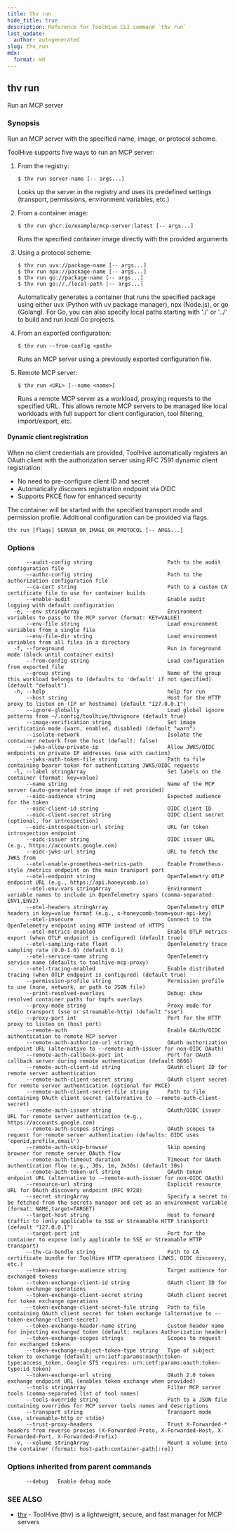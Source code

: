```yaml
---
title: thv run
hide_title: true
description: Reference for ToolHive CLI command `thv run`
last_update:
  author: autogenerated
slug: thv_run
mdx:
  format: md
---
```


## thv run

Run an MCP server

### Synopsis

Run an MCP server with the specified name, image, or protocol scheme.

ToolHive supports five ways to run an MCP server:

1. From the registry:

	   $ thv run server-name [-- args...]

   Looks up the server in the registry and uses its predefined settings
   (transport, permissions, environment variables, etc.)

2. From a container image:

	   $ thv run ghcr.io/example/mcp-server:latest [-- args...]

   Runs the specified container image directly with the provided arguments

3. Using a protocol scheme:

	   $ thv run uvx://package-name [-- args...]
	   $ thv run npx://package-name [-- args...]
	   $ thv run go://package-name [-- args...]
	   $ thv run go://./local-path [-- args...]

   Automatically generates a container that runs the specified package
   using either uvx (Python with uv package manager), npx (Node.js),
   or go (Golang). For Go, you can also specify local paths starting
   with './' or '../' to build and run local Go projects.

4. From an exported configuration:

	   $ thv run --from-config <path>

   Runs an MCP server using a previously exported configuration file.

5. Remote MCP server:

	   $ thv run <URL> [--name <name>]

   Runs a remote MCP server as a workload, proxying requests to the specified URL.
   This allows remote MCP servers to be managed like local workloads with full
   support for client configuration, tool filtering, import/export, etc.

#### Dynamic client registration

When no client credentials are provided, ToolHive automatically registers an OAuth client
with the authorization server using RFC 7591 dynamic client registration:

- No need to pre-configure client ID and secret
- Automatically discovers registration endpoint via OIDC
- Supports PKCE flow for enhanced security

The container will be started with the specified transport mode and
permission profile. Additional configuration can be provided via flags.

```
thv run [flags] SERVER_OR_IMAGE_OR_PROTOCOL [-- ARGS...]
```

### Options

```
      --audit-config string                        Path to the audit configuration file
      --authz-config string                        Path to the authorization configuration file
      --ca-cert string                             Path to a custom CA certificate file to use for container builds
      --enable-audit                               Enable audit logging with default configuration
  -e, --env stringArray                            Environment variables to pass to the MCP server (format: KEY=VALUE)
      --env-file string                            Load environment variables from a single file
      --env-file-dir string                        Load environment variables from all files in a directory
  -f, --foreground                                 Run in foreground mode (block until container exits)
      --from-config string                         Load configuration from exported file
      --group string                               Name of the group this workload belongs to (defaults to 'default' if not specified) (default "default")
  -h, --help                                       help for run
      --host string                                Host for the HTTP proxy to listen on (IP or hostname) (default "127.0.0.1")
      --ignore-globally                            Load global ignore patterns from ~/.config/toolhive/thvignore (default true)
      --image-verification string                  Set image verification mode (warn, enabled, disabled) (default "warn")
      --isolate-network                            Isolate the container network from the host (default: false)
      --jwks-allow-private-ip                      Allow JWKS/OIDC endpoints on private IP addresses (use with caution)
      --jwks-auth-token-file string                Path to file containing bearer token for authenticating JWKS/OIDC requests
  -l, --label stringArray                          Set labels on the container (format: key=value)
      --name string                                Name of the MCP server (auto-generated from image if not provided)
      --oidc-audience string                       Expected audience for the token
      --oidc-client-id string                      OIDC client ID
      --oidc-client-secret string                  OIDC client secret (optional, for introspection)
      --oidc-introspection-url string              URL for token introspection endpoint
      --oidc-issuer string                         OIDC issuer URL (e.g., https://accounts.google.com)
      --oidc-jwks-url string                       URL to fetch the JWKS from
      --otel-enable-prometheus-metrics-path        Enable Prometheus-style /metrics endpoint on the main transport port
      --otel-endpoint string                       OpenTelemetry OTLP endpoint URL (e.g., https://api.honeycomb.io)
      --otel-env-vars stringArray                  Environment variable names to include in OpenTelemetry spans (comma-separated: ENV1,ENV2)
      --otel-headers stringArray                   OpenTelemetry OTLP headers in key=value format (e.g., x-honeycomb-team=your-api-key)
      --otel-insecure                              Connect to the OpenTelemetry endpoint using HTTP instead of HTTPS
      --otel-metrics-enabled                       Enable OTLP metrics export (when OTLP endpoint is configured) (default true)
      --otel-sampling-rate float                   OpenTelemetry trace sampling rate (0.0-1.0) (default 0.1)
      --otel-service-name string                   OpenTelemetry service name (defaults to toolhive-mcp-proxy)
      --otel-tracing-enabled                       Enable distributed tracing (when OTLP endpoint is configured) (default true)
      --permission-profile string                  Permission profile to use (none, network, or path to JSON file)
      --print-resolved-overlays                    Debug: show resolved container paths for tmpfs overlays
      --proxy-mode string                          Proxy mode for stdio transport (sse or streamable-http) (default "sse")
      --proxy-port int                             Port for the HTTP proxy to listen on (host port)
      --remote-auth                                Enable OAuth/OIDC authentication to remote MCP server
      --remote-auth-authorize-url string           OAuth authorization endpoint URL (alternative to --remote-auth-issuer for non-OIDC OAuth)
      --remote-auth-callback-port int              Port for OAuth callback server during remote authentication (default 8666)
      --remote-auth-client-id string               OAuth client ID for remote server authentication
      --remote-auth-client-secret string           OAuth client secret for remote server authentication (optional for PKCE)
      --remote-auth-client-secret-file string      Path to file containing OAuth client secret (alternative to --remote-auth-client-secret)
      --remote-auth-issuer string                  OAuth/OIDC issuer URL for remote server authentication (e.g., https://accounts.google.com)
      --remote-auth-scopes strings                 OAuth scopes to request for remote server authentication (defaults: OIDC uses 'openid,profile,email')
      --remote-auth-skip-browser                   Skip opening browser for remote server OAuth flow
      --remote-auth-timeout duration               Timeout for OAuth authentication flow (e.g., 30s, 1m, 2m30s) (default 30s)
      --remote-auth-token-url string               OAuth token endpoint URL (alternative to --remote-auth-issuer for non-OIDC OAuth)
      --resource-url string                        Explicit resource URL for OAuth discovery endpoint (RFC 9728)
      --secret stringArray                         Specify a secret to be fetched from the secrets manager and set as an environment variable (format: NAME,target=TARGET)
      --target-host string                         Host to forward traffic to (only applicable to SSE or Streamable HTTP transport) (default "127.0.0.1")
      --target-port int                            Port for the container to expose (only applicable to SSE or Streamable HTTP transport)
      --thv-ca-bundle string                       Path to CA certificate bundle for ToolHive HTTP operations (JWKS, OIDC discovery, etc.)
      --token-exchange-audience string             Target audience for exchanged tokens
      --token-exchange-client-id string            OAuth client ID for token exchange operations
      --token-exchange-client-secret string        OAuth client secret for token exchange operations
      --token-exchange-client-secret-file string   Path to file containing OAuth client secret for token exchange (alternative to --token-exchange-client-secret)
      --token-exchange-header-name string          Custom header name for injecting exchanged token (default: replaces Authorization header)
      --token-exchange-scopes strings              Scopes to request for exchanged tokens
      --token-exchange-subject-token-type string   Type of subject token to exchange (default: urn:ietf:params:oauth:token-type:access_token, Google STS requires: urn:ietf:params:oauth:token-type:id_token)
      --token-exchange-url string                  OAuth 2.0 token exchange endpoint URL (enables token exchange when provided)
      --tools stringArray                          Filter MCP server tools (comma-separated list of tool names)
      --tools-override string                      Path to a JSON file containing overrides for MCP server tools names and descriptions
      --transport string                           Transport mode (sse, streamable-http or stdio)
      --trust-proxy-headers                        Trust X-Forwarded-* headers from reverse proxies (X-Forwarded-Proto, X-Forwarded-Host, X-Forwarded-Port, X-Forwarded-Prefix)
  -v, --volume stringArray                         Mount a volume into the container (format: host-path:container-path[:ro])
```

### Options inherited from parent commands

```
      --debug   Enable debug mode
```

### SEE ALSO

* [thv](thv.md)	 - ToolHive (thv) is a lightweight, secure, and fast manager for MCP servers

